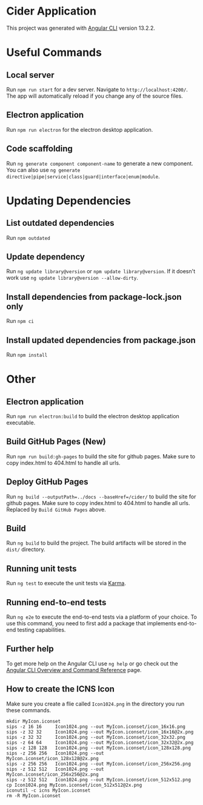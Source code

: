 # Cider Application

This project was generated with [Angular CLI](https://github.com/angular/angular-cli) version 13.2.2.

# Useful Commands

## Local server

Run `npm run start` for a dev server. Navigate to `http://localhost:4200/`. The app will automatically reload if you change any of the source files.

## Electron application

Run `npm run electron` for the electron desktop application.
## Code scaffolding

Run `ng generate component component-name` to generate a new component. You can also use `ng generate directive|pipe|service|class|guard|interface|enum|module`.

# Updating Dependencies

## List outdated dependencies
Run `npm outdated`

## Update dependency
Run `ng update library@version` or `npm update library@version`. If it doesn't work use `ng update library@version --allow-dirty`.

## Install dependencies from package-lock.json only
Run `npm ci`

## Install updated dependencies from package.json
Run `npm install`

# Other

## Electron application

Run `npm run electron:build` to build the electron desktop application executable.

## Build GitHub Pages (New)

Run `npm run build:gh-pages` to build the site for github pages.
Make sure to copy index.html to 404.html to handle all urls.

## Deploy GitHub Pages

Run `ng build --outputPath=../docs --baseHref=/cider/` to build the site for github pages.
Make sure to copy index.html to 404.html to handle all urls. Replaced by `Build GitHub Pages` above.

## Build

Run `ng build` to build the project. The build artifacts will be stored in the `dist/` directory.

## Running unit tests

Run `ng test` to execute the unit tests via [Karma](https://karma-runner.github.io).

## Running end-to-end tests

Run `ng e2e` to execute the end-to-end tests via a platform of your choice. To use this command, you need to first add a package that implements end-to-end testing capabilities.

## Further help

To get more help on the Angular CLI use `ng help` or go check out the [Angular CLI Overview and Command Reference](https://angular.io/cli) page.

## How to create the ICNS Icon
Make sure you create a flie called `Icon1024.png` in the directory you run these commands.
```
mkdir MyIcon.iconset
sips -z 16 16     Icon1024.png --out MyIcon.iconset/icon_16x16.png
sips -z 32 32     Icon1024.png --out MyIcon.iconset/icon_16x16@2x.png
sips -z 32 32     Icon1024.png --out MyIcon.iconset/icon_32x32.png
sips -z 64 64     Icon1024.png --out MyIcon.iconset/icon_32x32@2x.png
sips -z 128 128   Icon1024.png --out MyIcon.iconset/icon_128x128.png
sips -z 256 256   Icon1024.png --out MyIcon.iconset/icon_128x128@2x.png
sips -z 256 256   Icon1024.png --out MyIcon.iconset/icon_256x256.png
sips -z 512 512   Icon1024.png --out MyIcon.iconset/icon_256x256@2x.png
sips -z 512 512   Icon1024.png --out MyIcon.iconset/icon_512x512.png
cp Icon1024.png MyIcon.iconset/icon_512x512@2x.png
iconutil -c icns MyIcon.iconset
rm -R MyIcon.iconset
```
